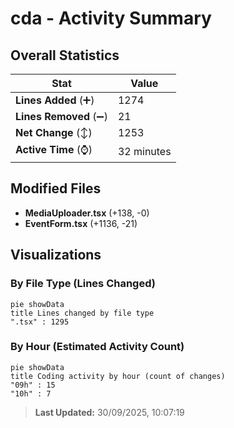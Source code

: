 # cda - Activity Summary 

## Overall Statistics

| Stat                   | Value                                                             |
| ---------------------- | ----------------------------------------------------------------- |
| **Lines Added** (➕)   | 1274                                          |
| **Lines Removed** (➖) | 21                                        |
| **Net Change** (↕)    | 1253                |
| **Active Time** (⌚)   | 32 minutes |


## Modified Files
- **MediaUploader.tsx** (+138, -0)
- **EventForm.tsx** (+1136, -21)

## Visualizations

### By File Type (Lines Changed)

```mermaid
pie showData
title Lines changed by file type
".tsx" : 1295
```

### By Hour (Estimated Activity Count)

```mermaid
pie showData
title Coding activity by hour (count of changes)
"09h" : 15
"10h" : 7
```


> **Last Updated:** 30/09/2025, 10:07:19